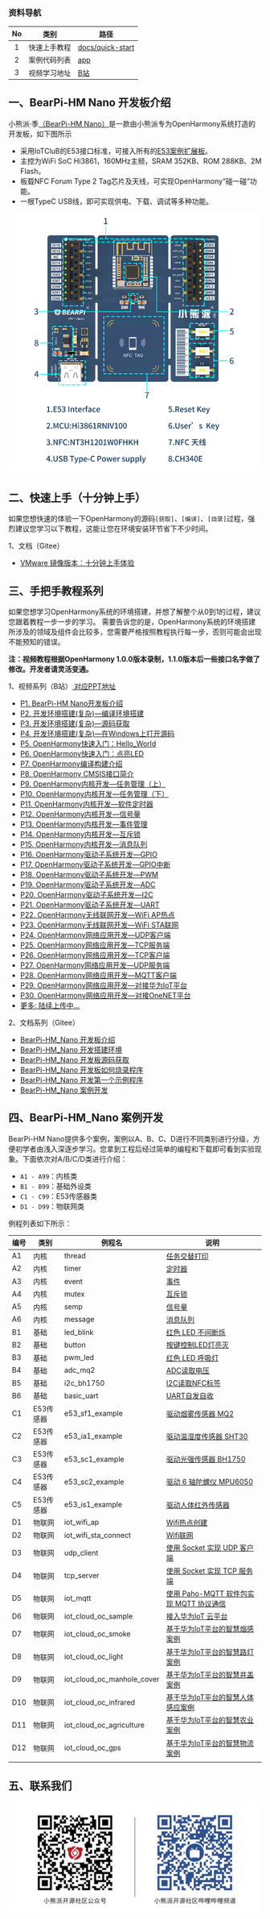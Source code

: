 ### 资料导航
| No | 类别 | 路径  |
| :----: | ---- |  ------------------------------------------------------------ |
| 1    | 快速上手教程 |  [docs/quick-start](quick-start/BearPi-HM_Nano十分钟上手.md) |
| 2    | 案例代码列表 |  [app](../app/README.md) |
| 3    | 视频学习地址 |  [B站](https://www.bilibili.com/video/BV1tv411b7SA?p=1) |


## 一、BearPi-HM Nano 开发板介绍

小熊派·季[（BearPi-HM Nano）](https://item.taobao.com/item.htm?id=633296694816)是一款由小熊派专为OpenHarmony系统打造的开发板，如下图所示

* 采用IoTCluB的E53接口标准，可接入所有的[E53案例扩展板](https://shop336827451.taobao.com/category-1488778768.htm)。
* 主控为WiFi SoC Hi3861，160MHz主频，SRAM 352KB、ROM 288KB、2M Flash。
* 板载NFC Forum Type 2 Tag芯片及天线，可实现OpenHarmony“碰一碰”功能。
* 一根TypeC USB线，即可实现供电、下载、调试等多种功能。

[![](figures/00_public/BearPi-HM_Nano_Info.png)](https://item.taobao.com/item.htm?id=633296694816)

## 二、快速上手（十分钟上手）

如果您想快速的体验一下OpenHarmony的源码`[获取]`、`[编译]`、`[烧录]`过程，强烈建议您学习以下教程，这能让您在环境安装环节省下不少时间。


1、文档（Gitee）
* [VMware 镜像版本：十分钟上手体验](quick-start/BearPi-HM_Nano十分钟上手.md)

## 三、手把手教程系列

如果您想学习OpenHarmony系统的环境搭建，并想了解整个从0到1的过程，建议您跟着教程一步一步的学习。
需要告诉您的是，OpenHarmony系统的环境搭建所涉及的领域及组件会比较多，您需要严格按照教程执行每一步，否则可能会出现不能预知的错误。

**注：视频教程根据OpenHarmony 1.0.0版本录制，1.1.0版本后一些接口名字做了修改。开发者请灵活变通。**

1、视频系列（B站）[ 对应PPT地址 ](board/课程配套PPT)
* [P1. BearPi-HM Nano开发板介绍](https://www.bilibili.com/video/BV1tv411b7SA?p=1)
* [P2. 开发环境搭建(复杂)—编译环境搭建](https://www.bilibili.com/video/BV1tv411b7SA?p=3)
* [P3. 开发环境搭建(复杂)—源码获取](https://www.bilibili.com/video/BV1tv411b7SA?p=4)
* [P4. 开发环境搭建(复杂)—在Windows上打开源码](https://www.bilibili.com/video/BV1tv411b7SA?p=5)
* [P5. OpenHarmony快速入门：Hello_World](https://www.bilibili.com/video/BV1tv411b7SA?p=6)
* [P6. OpenHarmony快速入门：点亮LED](https://www.bilibili.com/video/BV1tv411b7SA?p=7)
* [P7. OpenHarmony编译构建介绍](https://www.bilibili.com/video/BV1tv411b7SA?p=8)
* [P8. OpenHarmony CMSIS接口简介](https://www.bilibili.com/video/BV1tv411b7SA?p=9)
* [P9. OpenHarmony内核开发—任务管理（上）](https://www.bilibili.com/video/BV1tv411b7SA?p=10)
* [P10. OpenHarmony内核开发—任务管理（下）](https://www.bilibili.com/video/BV1tv411b7SA?p=11)
* [P11. OpenHarmony内核开发—软件定时器](https://www.bilibili.com/video/BV1tv411b7SA?p=12)
* [P12. OpenHarmony内核开发—信号量](https://www.bilibili.com/video/BV1tv411b7SA?p=13)
* [P13. OpenHarmony内核开发—事件管理](https://www.bilibili.com/video/BV1tv411b7SA?p=14)
* [P14. OpenHarmony内核开发—互斥锁](https://www.bilibili.com/video/BV1tv411b7SA?p=15)
* [P15. OpenHarmony内核开发—消息队列](https://www.bilibili.com/video/BV1tv411b7SA?p=16)
* [P16. OpenHarmony驱动子系统开发—GPIO](https://www.bilibili.com/video/BV1tv411b7SA?p=17)
* [P17. OpenHarmony驱动子系统开发—GPIO中断](https://www.bilibili.com/video/BV1tv411b7SA?p=19)
* [P18. OpenHarmony驱动子系统开发—PWM](https://www.bilibili.com/video/BV1tv411b7SA?p=19)
* [P19. OpenHarmony驱动子系统开发—ADC](https://www.bilibili.com/video/BV1tv411b7SA?p=20)
* [P20. OpenHarmony驱动子系统开发—I2C](https://www.bilibili.com/video/BV1tv411b7SA?p=21)
* [P21. OpenHarmony驱动子系统开发—UART](https://www.bilibili.com/video/BV1tv411b7SA?p=22)
* [P22. OpenHarmony无线联网开发—WiFi AP热点](https://www.bilibili.com/video/BV1tv411b7SA?p=23)
* [P23. OpenHarmony无线联网开发—WiFi STA联网](https://www.bilibili.com/video/BV1tv411b7SA?p=24)
* [P24. OpenHarmony网络应用开发—UDP客户端](https://www.bilibili.com/video/BV1tv411b7SA?p=25)
* [P25. OpenHarmony网络应用开发—TCP服务端](https://www.bilibili.com/video/BV1tv411b7SA?p=26)
* [P26. OpenHarmony网络应用开发—TCP客户端](https://www.bilibili.com/video/BV1tv411b7SA?p=27)
* [P27. OpenHarmony网络应用开发—UDP服务端](https://www.bilibili.com/video/BV1tv411b7SA?p=28)
* [P28. OpenHarmony网络应用开发—MQTT客户端](https://www.bilibili.com/video/BV1tv411b7SA?p=29)
* [P29. OpenHarmony网络应用开发—对接华为IoT平台](https://www.bilibili.com/video/BV1tv411b7SA?p=30)
* [P30. OpenHarmony网络应用开发—对接OneNET平台](https://www.bilibili.com/video/BV1tv411b7SA?p=31)
* [更多: 陆续上传中...](https://www.bilibili.com/video/BV1tv411b7SA)

2、文档系列（Gitee）
-   [BearPi-HM_Nano 开发板介绍](quick-start/BearPi-HM_Nano开发板介绍.md)
-   [BearPi-HM_Nano 开发搭建环境](quick-start/BearPi-HM_Nano开发搭建环境.md)
-   [BearPi-HM_Nano 开发板源码获取](quick-start/源码获取.md)
-   [BearPi-HM_Nano 开发板如何烧录程序](quick-start/BearPi-HM_Nano开发板如何烧录程序.md)
-   [BearPi-HM_Nano 开发第一个示例程序](quick-start/BearPi-HM_Nano开发板第一个示例程序.md)
-   [BearPi-HM_Nano 案例开发](../app/README.md)


## 四、BearPi-HM_Nano 案例开发

BearPi-HM Nano提供多个案例，案例以A、B、C、D进行不同类别进行分级，方便初学者由浅入深逐步学习。您拿到工程后经过简单的编程和下载即可看到实验现象。下面依次对A/B/C/D类进行介绍：

* `A1 - A99`：内核类
* `B1 - B99`：基础外设类
* `C1 - C99`：E53传感器类
* `D1 - D99`：物联网类

例程列表如下所示：

| 编号 | 类别   | 例程名           | 说明                                                         |
| ---- | ------ | ---------------- | ------------------------------------------------------------ |
| A1   | 内核   | thread           |   [任务交替打印](../app/A1_kernal_thread/README.md)  |
| A2   | 内核   | timer            |  [定时器  ](../app/A2_kernel_timer/README.md)                                                      |
| A3   | 内核   | event            |   [事件](../app/A3_kernel_event/README.md)|
| A4   | 内核   | mutex            |   [互斥锁](../app/A4_kernel_mutex/README.md)|
| A5   | 内核   | semp             |   [信号量](../app/A5_kernel_semaphore/README.md)|
| A6   | 内核   | message           |    [消息队列](../app/A6_kernel_message/README.md)|
| B1   | 基础   | led_blink        |   [红色 LED 不间断烁](../app/B1_basic_led_blink/README.md)|
| B2   | 基础   | button           |   [按键控制LED灯亮灭](../app/B2_basic_button/README.md)|
| B3   | 基础   | pwm_led          |   [红色 LED 呼吸灯](../app/B3_basic_pwm_led/README.md)|
| B4   | 基础   | adc_mq2          |   [ADC读取电压](../app/B4_basic_adc/README.md)|
| B5   | 基础   | i2c_bh1750       |   [I2C读取NFC标签](../app/B5_basic_i2c_nfc/README.md)|
| B6   | 基础   | basic_uart       |   [UART自发自收](../app/B6_basic_uart/README.md)|
| C1   | E53传感器   | e53_sf1_example        |       [驱动烟雾传感器 MQ2](../app/C1_e53_sf1_mq2/README.md)|
| C2   | E53传感器   | e53_ia1_example              |   [驱动温湿度传感器 SHT30](../app/C2_e53_ia1_temp_humi_pls/README.md)|
| C3   | E53传感器   | e53_sc1_example             |   [驱动光强传感器 BH1750](../app/C3_e53_sc1_pls/README.md)|
| C4   | E53传感器   | e53_sc2_example        |   [驱动 6 轴陀螺仪 MPU6050](../app/C4_e53_sc2_axis/README.md)|
| C5   | E53传感器   | e53_is1_example              |   [驱动人体红外传感器](../app/C5_e53_is1_infrared/README.md)|
| D1   | 物联网 | iot_wifi_ap       |   [Wifi热点创建](../app/D1_iot_wifi_ap/README.md)|
| D2   | 物联网 | iot_wifi_sta_connect     |   [Wifi联网](../app/D2_iot_wifi_sta_connect/README.md)|
| D3   | 物联网 | udp_client       |   [使用 Socket 实现 UDP 客户端](../app/D3_iot_udp_client/README.md)|
| D4   | 物联网 | tcp_server       |   [使用 Socket 实现 TCP 服务端](../app/D4_iot_tcp_server/README.md)|
| D5   | 物联网 | iot_mqtt             |   [使用 Paho-MQTT 软件包实现 MQTT 协议通信](../app/D5_iot_mqtt/README.md)|
| D6   | 物联网 | iot_cloud_oc_sample     |  [接入华为IoT 云平台](../app/D6_iot_cloud_oc/README.md)|
| D7   | 物联网 | iot_cloud_oc_smoke         |   [基于华为IoT平台的智慧烟感案例](../app/D7_iot_cloud_oc_smoke/README.md)|  
| D8   | 物联网 | iot_cloud_oc_light         |   [基于华为IoT平台的智慧路灯案例](../app/D8_iot_cloud_oc_light/README.md)|    
| D9   | 物联网 | iot_cloud_oc_manhole_cover         |   [基于华为IoT平台的智慧井盖案例](../app/D9_iot_cloud_oc_manhole_cover/README.md)|  
| D10   | 物联网 | iot_cloud_oc_infrared         |   [基于华为IoT平台的智慧人体感应案例](../app/D10_iot_cloud_oc_infrared/README.md)|  
| D11   | 物联网 | iot_cloud_oc_agriculture         |   [基于华为IoT平台的智慧农业案例](../app/D11_iot_cloud_oc_agriculture/README.md)| 
| D12   | 物联网 | iot_cloud_oc_gps         |   [基于华为IoT平台的智慧物流案例](../app/D12_iot_cloud_oc_gps/README.md)|    
||||



## 五、联系我们



![](figures/00_public/bearpi_club_wechat.jpg)

